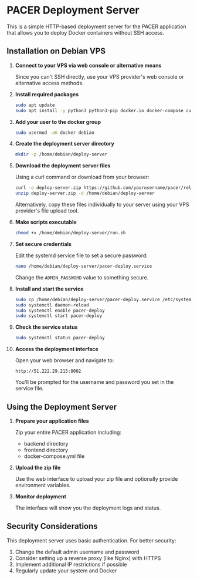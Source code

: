 # PACER Deployment Server

This is a simple HTTP-based deployment server for the PACER application that allows you to deploy Docker containers without SSH access.

## Installation on Debian VPS

1. **Connect to your VPS via web console or alternative means**

   Since you can't SSH directly, use your VPS provider's web console or alternative access methods.

2. **Install required packages**

   ```bash
   sudo apt update
   sudo apt install -y python3 python3-pip docker.io docker-compose curl unzip
   ```

3. **Add your user to the docker group**

   ```bash
   sudo usermod -aG docker debian
   ```

4. **Create the deployment server directory**

   ```bash
   mkdir -p /home/debian/deploy-server
   ```

5. **Download the deployment server files**

   Using a curl command or download from your browser:

   ```bash
   curl -o deploy-server.zip https://github.com/yourusername/pacer/releases/download/v1.0/deploy-server.zip
   unzip deploy-server.zip -d /home/debian/deploy-server
   ```

   Alternatively, copy these files individually to your server using your VPS provider's file upload tool.

6. **Make scripts executable**

   ```bash
   chmod +x /home/debian/deploy-server/run.sh
   ```

7. **Set secure credentials**

   Edit the systemd service file to set a secure password:

   ```bash
   nano /home/debian/deploy-server/pacer-deploy.service
   ```

   Change the `ADMIN_PASSWORD` value to something secure.

8. **Install and start the service**

   ```bash
   sudo cp /home/debian/deploy-server/pacer-deploy.service /etc/systemd/system/
   sudo systemctl daemon-reload
   sudo systemctl enable pacer-deploy
   sudo systemctl start pacer-deploy
   ```

9. **Check the service status**

   ```bash
   sudo systemctl status pacer-deploy
   ```

10. **Access the deployment interface**

    Open your web browser and navigate to:

    ```
    http://51.222.29.215:8002
    ```

    You'll be prompted for the username and password you set in the service file.

## Using the Deployment Server

1. **Prepare your application files**

   Zip your entire PACER application including:
   - backend directory
   - frontend directory
   - docker-compose.yml file

2. **Upload the zip file**

   Use the web interface to upload your zip file and optionally provide environment variables.

3. **Monitor deployment**

   The interface will show you the deployment logs and status.

## Security Considerations

This deployment server uses basic authentication. For better security:

1. Change the default admin username and password
2. Consider setting up a reverse proxy (like Nginx) with HTTPS
3. Implement additional IP restrictions if possible
4. Regularly update your system and Docker 